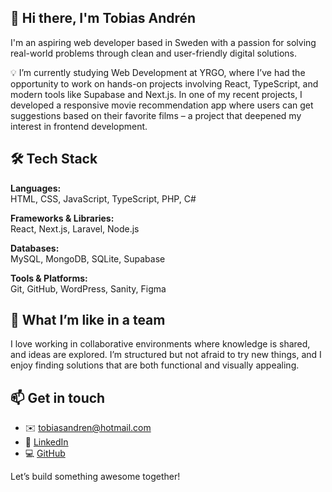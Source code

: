 ## 👋 Hi there, I'm Tobias Andrén

I'm an aspiring web developer based in Sweden with a passion for solving real-world problems through clean and user-friendly digital solutions.

💡 I’m currently studying Web Development at YRGO, where I’ve had the opportunity to work on hands-on projects involving React, TypeScript, and modern tools like Supabase and Next.js. In one of my recent projects, I developed a responsive movie recommendation app where users can get suggestions based on their favorite films – a project that deepened my interest in frontend development.

## 🛠 Tech Stack

**Languages:**  
HTML, CSS, JavaScript, TypeScript, PHP, C#

**Frameworks & Libraries:**  
React, Next.js, Laravel, Node.js

**Databases:**  
MySQL, MongoDB, SQLite, Supabase

**Tools & Platforms:**  
Git, GitHub, WordPress, Sanity, Figma

## 🤝 What I’m like in a team

I love working in collaborative environments where knowledge is shared, and ideas are explored. I’m structured but not afraid to try new things, and I enjoy finding solutions that are both functional and visually appealing.

## 📫 Get in touch

- ✉️ tobiasandren@hotmail.com  
- 🔗 [LinkedIn](https://www.linkedin.com/in/tobias-andr%C3%A9n-7aa76434b/)  
- 💻 [GitHub](https://github.com/TobiasAndren)

Let’s build something awesome together!

<!--
**TobiasAndren/TobiasAndren** is a ✨ _special_ ✨ repository because its `README.md` (this file) appears on your GitHub profile.

Here are some ideas to get you started:

- 🔭 I’m currently working on ...
- 🌱 I’m currently learning ...
- 👯 I’m looking to collaborate on ...
- 🤔 I’m looking for help with ...
- 💬 Ask me about ...
- 📫 How to reach me: ...
- 😄 Pronouns: ...
- ⚡ Fun fact: ...
-->
